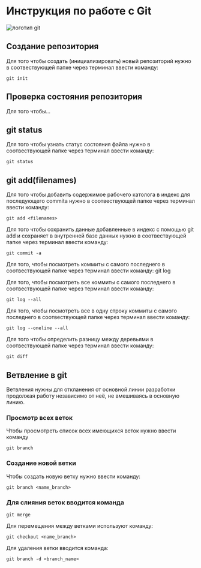 # **Инструкция по работе с Git**

![логотип git](git.jpg)

## Создание репозитория 
Для того чтобы создать (инициализировать) новый репозиторий нужно в соотвествующей папке через терминал ввести команду:

    git init

## Проверка состояния репозитория

Для того чтобы...

## **git status**
Для того чтобы узнать статус состояния файла нужно в соотвествующей папке через терминал ввести команду: 

    git status

## **git add(filenames)**
Для того чтобы добавить содержимое рабочего католога в индекс для последующего commita нужно в соотвествующей папке через терминал ввести команду: 

    git add <filenames>

Для того чтобы сохранить данные добавленные в индекс с помощью git add и сохраняет в внутренней базе данных нужно в соотвествующей папке через терминал ввести команду:

    git commit -a

Для того, чтобы посмотреть  коммиты с самого последнего в соотвествующей папке через терминал ввести команду: 
    git log
   
Для того, чтобы посмотреть все коммиты с самого последнего в соотвествующей папке через терминал ввести команду:
    
    git log --all

Для того, чтобы посмотреть все в одну строку коммиты с самого последнего в соотвествующей папке через терминал ввести команду:

    git log --oneline --all

Для того чтобы определить разницу между деревьями в соотвествующей папке через терминал ввести команду:

    git diff 

## Ветвление в git

Ветвления нужны для откланения от основной линии разработки продолжая работу независимо от неё, не вмешиваясь в основную линию.

### Просмотр всех веток

Чтобы просмотреть список всех имеющихся веток нужно ввести команду  

    git branch

### Создание новой ветки
Чтобы создать новую ветку нужно ввести команду:

    git branch <name_branch>

### Для слияния веток вводится команда 
    
    git merge 

Для перемещения между ветками используют команду:

    git checkout <name_branch>
    
Для удаления ветки вводится команда:

    git branch -d <branch_name>    